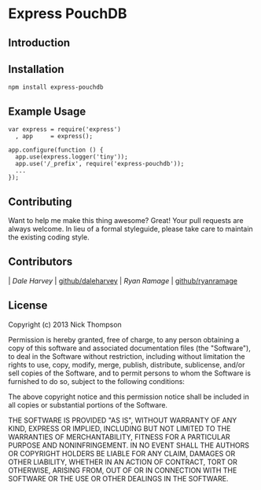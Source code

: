# Express PouchDB

## Introduction

## Installation

```
npm install express-pouchdb
```

## Example Usage

```
var express = require('express')
  , app     = express();

app.configure(function () {
  app.use(express.logger('tiny'));
  app.use('/_prefix', require('express-pouchdb'));
  ...
});
```

## Contributing

Want to help me make this thing awesome? Great! Your pull requests are always
welcome. In lieu of a formal styleguide, please take care to maintain the existing coding style.

## Contributors

| *Dale Harvey* | [github/daleharvey](https://github.com/daleharvey)
| *Ryan Ramage* | [github/ryanramage](https://github.com/ryanramage)

## License

Copyright (c) 2013 Nick Thompson

Permission is hereby granted, free of charge, to any person
obtaining a copy of this software and associated documentation
files (the "Software"), to deal in the Software without
restriction, including without limitation the rights to use,
copy, modify, merge, publish, distribute, sublicense, and/or sell
copies of the Software, and to permit persons to whom the
Software is furnished to do so, subject to the following
conditions:

The above copyright notice and this permission notice shall be
included in all copies or substantial portions of the Software.

THE SOFTWARE IS PROVIDED "AS IS", WITHOUT WARRANTY OF ANY KIND,
EXPRESS OR IMPLIED, INCLUDING BUT NOT LIMITED TO THE WARRANTIES
OF MERCHANTABILITY, FITNESS FOR A PARTICULAR PURPOSE AND
NONINFRINGEMENT. IN NO EVENT SHALL THE AUTHORS OR COPYRIGHT
HOLDERS BE LIABLE FOR ANY CLAIM, DAMAGES OR OTHER LIABILITY,
WHETHER IN AN ACTION OF CONTRACT, TORT OR OTHERWISE, ARISING
FROM, OUT OF OR IN CONNECTION WITH THE SOFTWARE OR THE USE OR
OTHER DEALINGS IN THE SOFTWARE.

